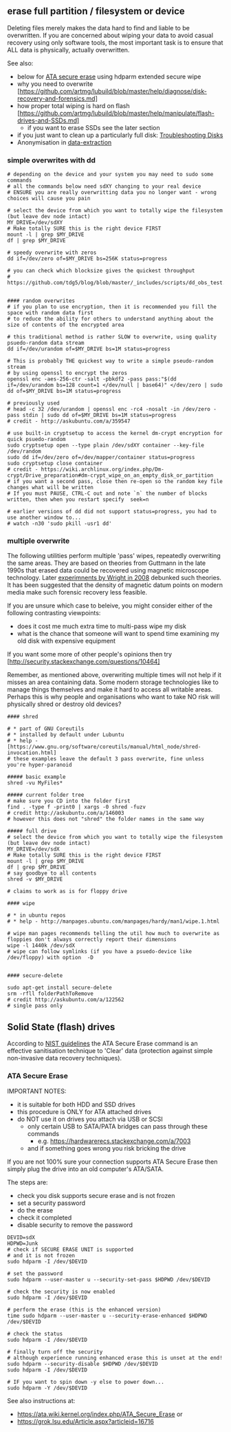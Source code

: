 

## erase full partition / filesystem or device

Deleting files merely makes the data hard to find and liable to be overwritten. 
If you are concerned about wiping your data to avoid casual recovery using only software tools, 
the most important task is to ensure that ALL data is physically, actually overwritten. 

See also:

* below for [ATA secure erase](#ata-secure-erase) using hdparm extended secure wipe
* why you need to overwrite [https://github.com/artmg/lubuild/blob/master/help/diagnose/disk-recovery-and-forensics.md]
* how proper total wiping is hard on flash [https://github.com/artmg/lubuild/blob/master/help/manipulate/flash-drives-and-SSDs.md]
	* if you want to erase SSDs see the later section 
* if you just want to clean up a particularly full disk: [Troubleshooting Disks](https://github.com/artmg/lubuild/blob/master/help/diagnose/disks#specifics-to-clean-up) 
* Anonymisation in [data-extraction](data-extraction.md)

### simple overwrites with dd
```
# depending on the device and your system you may need to sudo some commands
# all the commands below need sdXY changing to your real device
# ENSURE you are really overwritting data you no longer want - wrong choices will cause you pain

# select the device from which you want to totally wipe the filesystem  (but leave dev node intact)
MY_DRIVE=/dev/sdXY
# Make totally SURE this is the right device FIRST
mount -l | grep $MY_DRIVE
df | grep $MY_DRIVE

# speedy overwrite with zeros
dd if=/dev/zero of=$MY_DRIVE bs=256K status=progress

# you can check which blocksize gives the quickest throughput
# https://github.com/tdg5/blog/blob/master/_includes/scripts/dd_obs_test.sh


#### random overwrites
# if you plan to use encryption, then it is recommended you fill the space with random data first 
# to reduce the ability for others to understand anything about the size of contents of the encrypted area 

# this traditional method is rather SLOW to overwrite, using quality psuedo-random data stream
dd if=/dev/urandom of=$MY_DRIVE bs=1M status=progress

# This is probably THE quickest way to write a simple pseudo-random stream
# by using openssl to encrypt the zeros 
openssl enc -aes-256-ctr -salt -pbkdf2 -pass pass:"$(dd if=/dev/urandom bs=128 count=1 </dev/null | base64)" </dev/zero | sudo dd of=$MY_DRIVE bs=1M status=progress

# previously used
# head -c 32 /dev/urandom | openssl enc -rc4 -nosalt -in /dev/zero -pass stdin | sudo dd of=$MY_DRIVE bs=1M status=progress
# credit - http://askubuntu.com/a/359547

# use built-in cryptsetup to access the kernel dm-crypt encryption for quick psuedo-random
sudo cryptsetup open --type plain /dev/sdXY container --key-file /dev/random
sudo dd if=/dev/zero of=/dev/mapper/container status=progress
sudo cryptsetup close container 
# credit - https://wiki.archlinux.org/index.php/Dm-crypt/Drive_preparation#dm-crypt_wipe_on_an_empty_disk_or_partition
# if you want a second pass, close then re-open so the random key file changes what will be written
# If you must PAUSE, CTRL-C out and note `n` the number of blocks written, then when you restart specify  seek=n 

# earlier versions of dd did not support status=progress, you had to use another window to...
# watch -n30 'sudo pkill -usr1 dd'
```

### multiple overwrite

The following utilities perform multiple 'pass' wipes, repeatedly overwriting the same areas. 
They are based on theories from Guttmann in the late 1990s that erased data could be recovered 
using magnetic microscope technology. Later [experimnents by Wright in 2008](https://digital-forensics.sans.org/blog/2009/01/15/overwriting-hard-drive-data/) debunked such theories. It has been suggested that the density of magnetic datum points on modern media make such forensic recovery less feasible.

If you are unsure which case to beleive, you might consider either of the following contrasting viewpoints:
* does it cost me much extra time to multi-pass wipe my disk
* what is the chance that someone will want to spend time examining my old disk with expensive equipment

If you want some more of other people's opinions then try [http://security.stackexchange.com/questions/10464]

Remember, as mentioned above, overwriting multiple times will not help if it misses an area containing data. 
Some modern storage technologies like to manage things themselves and make it hard to access all writable areas. 
Perhaps this is why people and organisations who want to take NO risk will physically shred or destroy old devices?

```
#### shred

# * part of GNU Coreutils
# * installed by default under Lubuntu
# * help - [https://www.gnu.org/software/coreutils/manual/html_node/shred-invocation.html]
# these examples leave the default 3 pass overwrite, fine unless you're hyper-paranoid

##### basic example
shred -vu MyFiles*

##### current folder tree
# make sure you CD into the folder first
find . -type f -print0 | xargs -0 shred -fuzv
# credit http://askubuntu.com/a/146003
# however this does not "shred" the folder names in the same way

##### full drive
# select the device from which you want to totally wipe the filesystem  (but leave dev node intact)
MY_DRIVE=/dev/sdX
# Make totally SURE this is the right device FIRST
mount -l | grep $MY_DRIVE
df | grep $MY_DRIVE
# say goodbye to all contents
shred -v $MY_DRIVE

# claims to work as is for floppy drive 

#### wipe

# * in ubuntu repos
# * help - http://manpages.ubuntu.com/manpages/hardy/man1/wipe.1.html

# wipe man pages recommends telling the util how much to overwrite as floppies don't always correctly report their dimensions
wipe -l 1440k /dev/sdX
# wipe can follow symlinks (if you have a psuedo-device like /dev/floppy) with option  -D


#### secure-delete

sudo apt-get install secure-delete
srm -rfll folderPathToRemove
# credit http://askubuntu.com/a/122562
# single pass only

```

## Solid State (flash) drives

According to [NIST guidelines](http://dx.doi.org/10.6028/NIST.SP.800-88r1) the ATA Secure Erase command is an effective sanitisation technique to 'Clear' data (protection against simple non-invasive data recovery techniques).

### ATA Secure Erase

IMPORTANT NOTES:

* it is suitable for both HDD and SSD drives
* this procedure is ONLY for ATA attached drives
* do NOT use it on drives you attach via USB or SCSI
	* only certain USB to SATA/PATA bridges can pass through these commands
		* e.g. https://hardwarerecs.stackexchange.com/a/7003
	* and if something goes wrong you risk bricking the drive

If you are not 100% sure your connection supports ATA Secure Erase then simply plug the drive into an old computer's ATA/SATA.

The steps are:

* check you disk supports secure erase and is not frozen
* set a security password
* do the erase
* check it completed
* disable security to remove the password 


```
DEVID=sdX
HDPWD=Junk
# check if SECURE ERASE UNIT is supported
# and it is not frozen
sudo hdparm -I /dev/$DEVID

# set the password
sudo hdparm --user-master u --security-set-pass $HDPWD /dev/$DEVID

# check the security is now enabled
sudo hdparm -I /dev/$DEVID

# perform the erase (this is the enhanced version)
time sudo hdparm --user-master u --security-erase-enhanced $HDPWD /dev/$DEVID

# check the status
sudo hdparm -I /dev/$DEVID

# finally turn off the security
# although experience running enhanced erase this is unset at the end!
sudo hdparm --security-disable $HDPWD /dev/$DEVID
sudo hdparm -I /dev/$DEVID

# IF you want to spin down -y else to power down...
sudo hdparm -Y /dev/$DEVID
```

See also instructions at:

* https://ata.wiki.kernel.org/index.php/ATA_Secure_Erase or
* https://grok.lsu.edu/Article.aspx?articleid=16716

